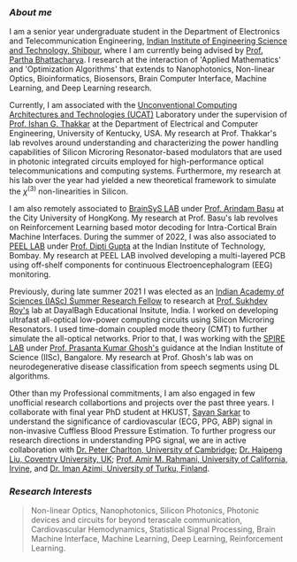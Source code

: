 ### ***About me***

I am a senior year undergraduate student in the Department of Electronics and Telecommunication Engineering, [Indian Institute of Engineering Science and Technology, Shibpur](https://www.iiests.ac.in/), where I am currently being advised by [Prof. Partha Bhattacharya](https://www.iiests.ac.in/IIEST/Faculty/telecom-pb). I research at the interaction of 'Applied Mathematics' and 'Optimization Algorithms' that extends to Nanophotonics, Non-linear Optics, Bioinformatics, Biosensors, Brain Computer Interface, Machine Learning, and Deep Learning research.

Currently, I am associated with the [Unconventional Computing Architectures and Technologies (UCAT)](https://ithakkar.engr.uky.edu/students) Laboratory under the supervision of [Prof. Ishan G. Thakkar](https://ithakkar.engr.uky.edu/) at the Department of Electrical and Computer Engineering, University of Kentucky, USA. My research at Prof. Thakkar's lab revolves around understanding and characterizing the power handling capabilities of Silicon Microring Resonator-based modulators that are used in photonic integrated circuits employed for high-performance optical telecommunications and computing systems. Furthermore, my research at his lab over the year had yielded a new theoretical framework to simulate the $\chi^{(3)}$ non-linearities in Silicon. 

I am also remotely associated to [BrainSyS LAB](https://sites.google.com/view/brainsyslab/home) under [Prof. Arindam Basu](https://www.cityu.edu.hk/stfprofile/arinbasu.htm) at the City University of HongKong. My research at Prof. Basu's lab revolves on Reinforcement Learning based motor decoding for Intra-Cortical Brain Machine Interfaces. During the summer of 2022, I was also associated to [PEEL LAB](https://sites.google.com/site/plasticoptoelectronicslab/home) under [Prof. Dipti Gupta](https://www.iitb.ac.in/mems/en/prof-dipti-gupta-0) at the Indian Institute of Technology, Bombay. My research at PEEL LAB involved developing a multi-layered PCB using off-shelf components for continuous Electroencephalogram (EEG) monitoring. 

Previously, during late summer 2021 I was elected as an [Indian Academy of Sciences (IASc) Summer Research Fellow](https://webjapps.ias.ac.in/fellowship2021/lists/selectedList.jsp) to research at [Prof. Sukhdev Roy's](https://www.dei.ac.in/dei/science/index.php/phy-faculty/90-physicsfaculty/130-dr-sukhdev-roy) lab at DayalBagh Educational Insitute, India. I worked on developing ultrafast all-optical low-power computing circuits using Silicon Microring Resonators. I used time-domain coupled mode theory (CMT) to further simulate the all-optical networks. Prior to that, I was working with the [SPIRE LAB](https://www.linkedin.com/company/spire-lab/?originalSubdomain=in) under [Prof. Prasanta Kumar Ghosh's](https://ee.iisc.ac.in/~prasantg/) guidance at the Indian Institute of Science (IISc), Bangalore. My research at Prof. Ghosh's lab was on neurodegenerative disease classification from speech segments using DL algorithms. 

Other than my Professional commitments, I am also engaged in few unofficial research collabortions and projects over the past three years. I collaborate with final year PhD student at HKUST, [Sayan Sarkar](https://ipel.home.ece.ust.hk/people/ssarkar.html) to understand the significance of cardiovascular (ECG, PPG, ABP) signal in non-invasive Cuffless Blood Pressure Estimation. To further progress our research directions in understanding PPG signal, we are in active collaboration with [Dr. Peter Charlton, University of Cambridge](https://www.phpc.cam.ac.uk/people/pcu-group/researchers/peter-charlton/); [Dr. Haipeng Liu, Coventry University, UK](https://pureportal.coventry.ac.uk/en/persons/haipeng-liu); [Prof. Amir M. Rahmani, University of California, Irvine](https://www.ics.uci.edu/~amirr1/), and [Dr. Iman Azimi, University of Turku, Finland](https://users.utu.fi/imaazi/).


### ***Research Interests***
> Non-linear Optics, Nanophotonics, Silicon Photonics, Photonic devices and circuits for beyond terascale communication, Cardiovascular Hemodynamics, Statistical Signal Processing, Brain Machine Interface, Machine Learning, Deep Learning, Reinforcement Learning.

